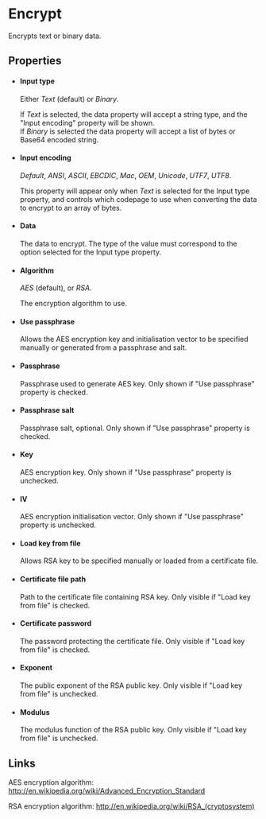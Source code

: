 Encrypt
=======

Encrypts text or binary data.

Properties
----------

-  #### Input type

    Either *Text* (default) or *Binary*.

    If *Text* is selected, the data property will accept a string type,
    and the "Input encoding" property will be shown.  
     If *Binary* is selected the data property will accept a list of
    bytes or Base64 encoded string.

-  #### Input encoding

    *Default*, *ANSI*, *ASCII*, *EBCDIC*, *Mac*, *OEM*, *Unicode*,
    *UTF7*, *UTF8*.

    This property will appear only when *Text* is selected for the Input
    type property, and controls which codepage to use when converting
    the data to encrypt to an array of bytes.

-  #### Data

    The data to encrypt. The type of the value must correspond to the
    option selected for the Input type property.

-  #### Algorithm

    *AES* (default), or *RSA*.

    The encryption algorithm to use.

-  #### Use passphrase

    Allows the AES encryption key and initialisation vector to be
    specified manually or generated from a passphrase and salt.

-  #### Passphrase

    Passphrase used to generate AES key. Only shown if "Use passphrase"
    property is checked.

-  #### Passphrase salt

    Passphrase salt, optional. Only shown if "Use passphrase" property
    is checked.

-  #### Key

    AES encryption key. Only shown if "Use passphrase" property is
    unchecked.

-  #### IV

    AES encryption initialisation vector. Only shown if "Use passphrase"
    property is unchecked.

- #### Load key from file

    Allows RSA key to be specified manually or loaded from a certificate
    file.

- #### Certificate file path

    Path to the certificate file containing RSA key. Only visible if
    "Load key from file" is checked.

- #### Certificate password

    The password protecting the certificate file. Only visible if "Load
    key from file" is checked.

- #### Exponent

    The public exponent of the RSA public key. Only visible if "Load key
    from file" is unchecked.

- #### Modulus

    The modulus function of the RSA public key. Only visible if "Load
    key from file" is unchecked.

Links
-----

AES encryption algorithm:
<http://en.wikipedia.org/wiki/Advanced_Encryption_Standard>

RSA encryption algorithm:
<http://en.wikipedia.org/wiki/RSA_(cryptosystem)>
